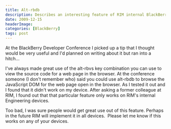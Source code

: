 ```yaml
---
title: Alt-rbdb
description: Describes an interesting feature of RIM internal BlackBerry devices.
date: 2009-12-15
headerImage: 
categories: [BlackBerry]
tags: post
---
```


At the BlackBerry Developer Conference I picked up a tip that I thought would be very useful and I'd planned on writing about it but ran into a hitch...

I've always made great use of the alt-rbvs key combination you can use to view the source code for a web page in the browser. At the conference someone (I don't remember who) said you could use alt-rbdb to browse the JavaScript DOM for the web page open in the browser. As I tested it out and I found that it didn't work on my device. After asking a former colleague at RIM, I found out that that particular feature only works on RIM's internal Engineering devices.

Too bad, I was sure people would get great use out of this feature. Perhaps in the future RIM will implement it in all devices.  Please let me know if this works on any of your devices.
